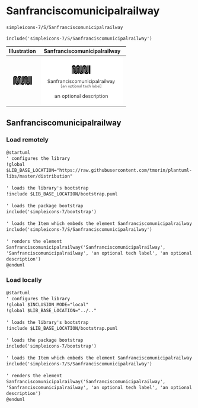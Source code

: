 # Sanfranciscomunicipalrailway


```text
simpleicons-7/S/Sanfranciscomunicipalrailway
```

```text
include('simpleicons-7/S/Sanfranciscomunicipalrailway')
```



| Illustration | Sanfranciscomunicipalrailway |
| :---: | :---: |
| ![illustration for Illustration](../../simpleicons-7/S/Sanfranciscomunicipalrailway.png) | ![illustration for Sanfranciscomunicipalrailway](../../simpleicons-7/S/Sanfranciscomunicipalrailway.Local.png) |




## Sanfranciscomunicipalrailway

### Load remotely
```plantuml
@startuml
' configures the library
!global $LIB_BASE_LOCATION="https://raw.githubusercontent.com/tmorin/plantuml-libs/master/distribution"

' loads the library's bootstrap
!include $LIB_BASE_LOCATION/bootstrap.puml

' loads the package bootstrap
include('simpleicons-7/bootstrap')

' loads the Item which embeds the element Sanfranciscomunicipalrailway
include('simpleicons-7/S/Sanfranciscomunicipalrailway')

' renders the element
Sanfranciscomunicipalrailway('Sanfranciscomunicipalrailway', 'Sanfranciscomunicipalrailway', 'an optional tech label', 'an optional description')
@enduml
```

### Load locally
```plantuml
@startuml
' configures the library
!global $INCLUSION_MODE="local"
!global $LIB_BASE_LOCATION="../.."

' loads the library's bootstrap
!include $LIB_BASE_LOCATION/bootstrap.puml

' loads the package bootstrap
include('simpleicons-7/bootstrap')

' loads the Item which embeds the element Sanfranciscomunicipalrailway
include('simpleicons-7/S/Sanfranciscomunicipalrailway')

' renders the element
Sanfranciscomunicipalrailway('Sanfranciscomunicipalrailway', 'Sanfranciscomunicipalrailway', 'an optional tech label', 'an optional description')
@enduml
```

